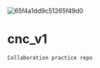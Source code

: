 ![65f4a1dd9c51265f49d0](https://user-images.githubusercontent.com/106752359/203476198-b6f72e90-91ba-45a7-bf8b-bcb722439fc1.png)

# cnc_v1
`Collaboration practice repo`
